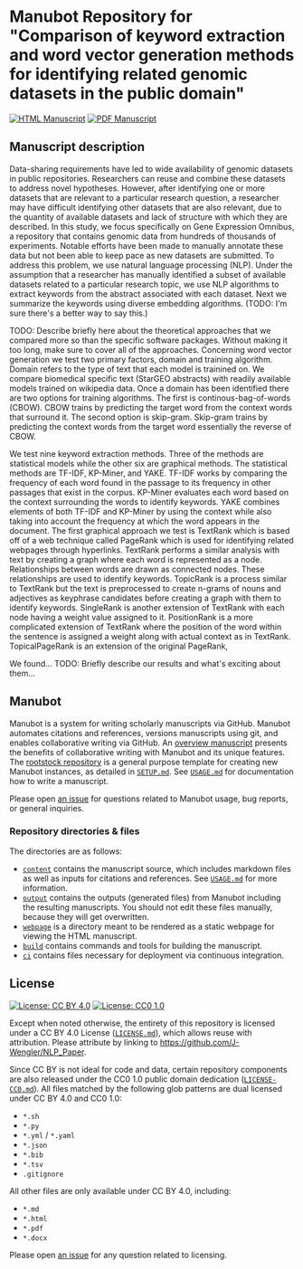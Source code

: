 # Manubot Repository for "Comparison of keyword extraction and word vector generation methods for identifying related genomic datasets in the public domain"

<!-- usage note: edit the H1 title above to personalize the manuscript -->

[![HTML Manuscript](https://img.shields.io/badge/manuscript-HTML-blue.svg)](https://J-Wengler.github.io/NLP_Paper/)
[![PDF Manuscript](https://img.shields.io/badge/manuscript-PDF-blue.svg)](https://J-Wengler.github.io/NLP_Paper/manuscript.pdf)
<!-- usage note: delete CI badges above for services not used by your manuscript -->

## Manuscript description

<!-- usage note: edit this section. -->

Data-sharing requirements have led to wide availability of genomic datasets in public repositories. Researchers can reuse and combine these datasets to address novel hypotheses. However, after identifying one or more datasets that are relevant to a particular research question, a researcher may have difficult identifying other datasets that are also relevant, due to the quantity of available datasets and lack of structure with which they are described. In this study, we focus specifically on Gene Expression Omnibus, a repository that contains genomic data from hundreds of thousands of experiments. Notable efforts have been made to manually annotate these data but not been able to keep pace as new datasets are submitted. To address this problem, we use natural language processing (NLP). Under the assumption that a researcher has manually identified a subset of available datasets related to a particular research topic, we use NLP algorithms to extract keywords from the abstract associated with each dataset. Next we summarize the keywords using diverse embedding algorithms. (TODO: I'm sure there's a better way to say this.) 

TODO: Describe briefly here about the theoretical approaches that we compared more so than the specific software packages. Without making it too long, make sure to cover all of the approaches. 
Concerning word vector generation we test two primary factors, domain and training algorithm. Domain refers to the type of text that each model is trainined on. We compare biomedical specific text (StarGEO abstracts) with readily available models trained on wikipedia data. Once a domain has been identified there are two options for training algorithms. The first is continous-bag-of-words (CBOW). CBOW trains by predicting the target word from the context words that surround it. The second option is skip-gram. Skip-gram trains by predicting the context words from the target word essentially the reverse of CBOW.

We test nine keyword extraction methods. Three of the methods are statistical models while the other six are graphical methods. The statistical methods are TF-IDF, KP-Miner, and YAKE. TF-IDF works by comparing the frequency of each word found in the passage to its frequency in other passages that exist in the corpus. KP-Miner evaluates each word 
based on the context surrounding the words to identify keywords. YAKE combines elements of both TF-IDF and KP-Miner by
using the context while also taking into account the frequency at which the word appears in the document. The first
graphical approach we test is TextRank which is based off of a web technique called PageRank which is used for
identifying related webpages through hyperlinks. TextRank performs a similar analysis with text by creating a graph
where each word is represented as a node. Relationships between words are drawn as connected nodes. These relationships
are used to identify keywords. TopicRank is a process similar to TextRank but the text is preprocessed to create n-grams
of nouns and adjectives as keyphrase candidates before creating a graph with them to identify keywords. SingleRank is
another extension of TextRank with each node having a weight value assigned to it. PositionRank is a more complicated
extension of TextRank where the position of the word within the sentence is assigned a weight along with actual context
as in TextRank. TopicalPageRank is an extension of the original PageRank, 

We found... TODO: Briefly describe our results and what's exciting about them...

## Manubot

<!-- usage note: do not edit this section -->

Manubot is a system for writing scholarly manuscripts via GitHub.
Manubot automates citations and references, versions manuscripts using git, and enables collaborative writing via GitHub.
An [overview manuscript](https://greenelab.github.io/meta-review/ "Open collaborative writing with Manubot") presents the benefits of collaborative writing with Manubot and its unique features.
The [rootstock repository](https://git.io/fhQH1) is a general purpose template for creating new Manubot instances, as detailed in [`SETUP.md`](SETUP.md).
See [`USAGE.md`](USAGE.md) for documentation how to write a manuscript.

Please open [an issue](https://git.io/fhQHM) for questions related to Manubot usage, bug reports, or general inquiries.

### Repository directories & files

The directories are as follows:

+ [`content`](content) contains the manuscript source, which includes markdown files as well as inputs for citations and references.
  See [`USAGE.md`](USAGE.md) for more information.
+ [`output`](output) contains the outputs (generated files) from Manubot including the resulting manuscripts.
  You should not edit these files manually, because they will get overwritten.
+ [`webpage`](webpage) is a directory meant to be rendered as a static webpage for viewing the HTML manuscript.
+ [`build`](build) contains commands and tools for building the manuscript.
+ [`ci`](ci) contains files necessary for deployment via continuous integration.

## License

<!--
usage note: edit this section to change the license of your manuscript or source code changes to this repository.
We encourage users to openly license their manuscripts, which is the default as specified below.
-->

[![License: CC BY 4.0](https://img.shields.io/badge/License%20All-CC%20BY%204.0-lightgrey.svg)](http://creativecommons.org/licenses/by/4.0/)
[![License: CC0 1.0](https://img.shields.io/badge/License%20Parts-CC0%201.0-lightgrey.svg)](https://creativecommons.org/publicdomain/zero/1.0/)

Except when noted otherwise, the entirety of this repository is licensed under a CC BY 4.0 License ([`LICENSE.md`](LICENSE.md)), which allows reuse with attribution.
Please attribute by linking to https://github.com/J-Wengler/NLP_Paper.

Since CC BY is not ideal for code and data, certain repository components are also released under the CC0 1.0 public domain dedication ([`LICENSE-CC0.md`](LICENSE-CC0.md)).
All files matched by the following glob patterns are dual licensed under CC BY 4.0 and CC0 1.0:

+ `*.sh`
+ `*.py`
+ `*.yml` / `*.yaml`
+ `*.json`
+ `*.bib`
+ `*.tsv`
+ `.gitignore`

All other files are only available under CC BY 4.0, including:

+ `*.md`
+ `*.html`
+ `*.pdf`
+ `*.docx`

Please open [an issue](https://github.com/J-Wengler/NLP_Paper/issues) for any question related to licensing.

